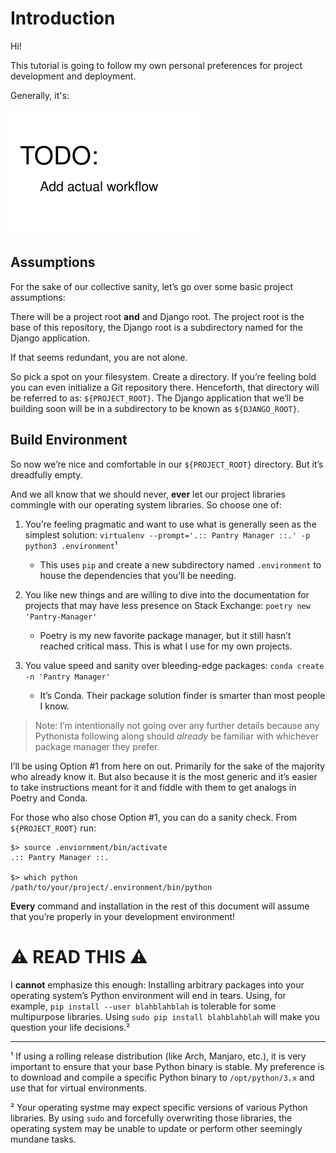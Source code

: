 # Introduction

Hi!

This tutorial is going to follow my own personal preferences for project development and deployment. 

Generally, it's:

![](images/00_workflow.png)

## Assumptions

For the sake of our collective sanity, let’s go over some basic project assumptions:

There will be a project root **and** and Django root. The project root is the base of this repository, the Django root is a subdirectory named for the Django application.

If that seems redundant, you are not alone.

So pick a spot on your filesystem. Create a directory. If you’re feeling bold you can even initialize a Git repository there. Henceforth, that directory will be referred to as: `${PROJECT_ROOT}`. The Django application that we’ll be building soon will be in a subdirectory to be known as `${DJANGO_ROOT}`.

## Build Environment

So now we’re nice and comfortable in our `${PROJECT_ROOT}` directory. But it’s dreadfully empty.

And we all know that we should never, **ever** let our project libraries commingle with our operating system libraries. So choose one of:

1) You’re feeling pragmatic and want to use what is generally seen as the simplest solution: `virtualenv --prompt='.:: Pantry Manager ::.' -p python3 .environment`¹
   * This uses `pip` and create a new subdirectory named `.environment` to house the dependencies that you’ll be needing.

2) You like new things and are willing to dive into the documentation for projects that may have less presence on Stack Exchange: `poetry new 'Pantry-Manager'`
    * Poetry is my new favorite package manager, but it still hasn’t reached critical mass. This is what I use for my own projects.

3) You value speed and sanity over bleeding-edge packages: `conda create -n 'Pantry Manager'`
    * It’s Conda. Their package solution finder is smarter than most people I know.

> Note: I’m intentionally not going over any further details because any Pythonista following along should *already* be familiar with whichever package manager they prefer.

I’ll be using Option #1 from here on out. Primarily for the sake of the majority who already know it. But also because it is the most generic
and it’s easier to take instructions meant for it and fiddle with them to get analogs in Poetry and Conda.

For those who also chose Option #1, you can do a sanity check. From `${PROJECT_ROOT}` run: 

```
$> source .enviornment/bin/activate
.:: Pantry Manager ::.

$> which python
/path/to/your/project/.environment/bin/python
```


**Every** command and installation in the rest of this document will assume that you’re properly in your development environment!

# :warning: READ THIS :warning:

I **cannot** emphasize this enough: Installing arbitrary packages into your operating system’s Python environment will end in tears. Using, for example, `pip install --user blahblahblah` is tolerable for some multipurpose libraries. Using `sudo pip install blahblahblah` will make you question your life decisions.²

---

¹ If using a rolling release distribution (like Arch, Manjaro, etc.), it is very important to ensure that your base Python binary is stable. My preference is to download and compile a specific Python binary to `/opt/python/3.x` and use that for virtual environments. 

² Your operating systme may expect specific versions of various Python libraries. By using `sudo` and forcefully overwriting those libraries, the operating system may be unable to update or perform other seemingly mundane tasks.
